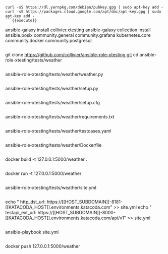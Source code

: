 ```
curl -sS https://dl.yarnpkg.com/debian/pubkey.gpg | sudo apt-key add -
curl -sS https://packages.cloud.google.com/apt/doc/apt-key.gpg | sudo apt-key add -
```{{execute}}

```
ansible-galaxy install collivier.xtesting
ansible-galaxy collection install ansible.posix community.general community.grafana kubernetes.core community.docker community.postgresql
```{{execute}}

```
git clone https://github.com/collivier/ansible-role-xtesting.git
cd ansible-role-xtesting/tests/weather
```{{execute}}

```
ansible-role-xtesting/tests/weather/weather.py
```{{open}}

```
ansible-role-xtesting/tests/weather/setup.py
```{{open}}

```
ansible-role-xtesting/tests/weather/setup.cfg
```{{open}}

```
ansible-role-xtesting/tests/weather/requirements.txt
```{{open}}

```
ansible-role-xtesting/tests/weather/testcases.yaml
```{{open}}

```
ansible-role-xtesting/tests/weather/Dockerfile
```{{open}}

```
docker build -t 127.0.0.1:5000/weather .
```{{execute}}

```
docker run -t 127.0.0.1:5000/weather
```{{execute}}

```
ansible-role-xtesting/tests/weather/site.yml
```{{open}}

```
echo "      http_dst_url: https://[[HOST_SUBDOMAIN]]-8181-[[KATACODA_HOST]].environments.katacoda.com" >> site.yml
echo "      testapi_ext_url: https://[[HOST_SUBDOMAIN]]-8000-[[KATACODA_HOST]].environments.katacoda.com/api/v1" >> site.yml
```{{execute}}

```
ansible-playbook site.yml
```{{execute}}

```
docker push 127.0.0.1:5000/weather
```{{execute}}
